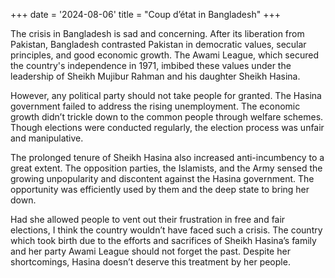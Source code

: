 +++
date = '2024-08-06'
title = "Coup d’état in Bangladesh"
+++

The crisis in Bangladesh is sad and concerning. After its liberation from Pakistan, Bangladesh contrasted Pakistan in democratic values, secular principles, and good economic growth. The Awami League, which secured the country's independence in 1971, imbibed these values under the leadership of Sheikh Mujibur Rahman and his daughter Sheikh Hasina.

However, any political party should not take people for granted. The Hasina government failed to address the rising unemployment. The economic growth didn’t trickle down to the common people through welfare schemes. Though elections were conducted regularly, the election process was unfair and manipulative. 

The prolonged tenure of Sheikh Hasina also increased anti-incumbency to a great extent. The opposition parties, the Islamists, and the Army sensed the growing unpopularity and discontent against the Hasina government. The opportunity was efficiently used by them and the deep state to bring her down.

Had she allowed people to vent out their frustration in free and fair elections, I think the country wouldn’t have faced such a crisis. The country which took birth due to the efforts and sacrifices of Sheikh Hasina’s family and her party Awami League should not forget the past. Despite her shortcomings, Hasina doesn’t deserve this treatment by her people.
